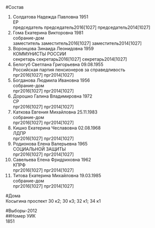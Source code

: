 #Состав  
1. Солдатова Надежда Павловна 1951  
    ЕР  
    председатель председатель2016[1027] председатель2014[1027]  
2. Гома Екатерина Викторовна 1981  
    собрание-дом  
    заместитель заместитель2016[1027] заместитель2014[1027]  
3. Воронцова Зинаида Леонидовна 1959  
    КОММУНИСТЫ РОССИИ  
    секретарь секретарь2016[1027] секретарь2014[1027]  
4. Белогуб Светлана Григорьевна 09.08.1955  
    Российская партия пенсионеров за справедливость  
    прг2016[1027] прг2014[1027]  
5. Богданова Людмила Ивановна 1956  
    собрание-дом  
    прг2016[1027] прг2014[1027]  
6. Дорошко Галина Владимировна 1972  
    СР  
    прг2016[1027] прг2014[1027]  
7. Каткова Евгения Михайловна 25.11.1983  
    собрание-дом  
    прг2016[1027] прг2014[1027]  
8. Кишко Екатерина Чеславовна 02.08.1968  
    ЛДПР  
    прг2016[1027] прг2014[1027]  
9. Родионова Елена Валерьевна 1965  
    СОЦИАЛЬНОЙ ЗАЩИТЫ  
    прг2016[1027] прг2014[1027]  
10. Савельева Елена Фридриховна 1962  
    КПРФ  
    прг2016[1027] прг2014[1027]  
11. Титова Екатерина Михайловна 19.03.1985  
    собрание-дом  
    прг2016[1027] прг2014[1027]  
  
#Дома  
Косыгина проспект 30 к2; 30 к3; 32 к1; 34 к1  
  
#Выборы-2012  
##Номер УИК  
1851  
